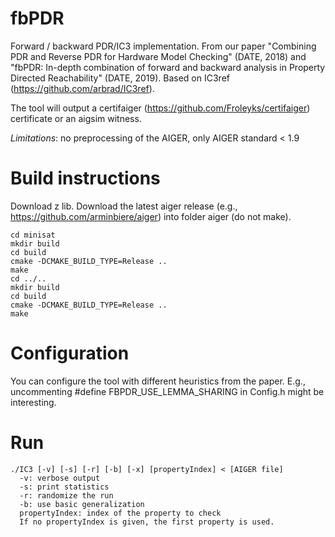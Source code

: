 # fbPDR

Forward / backward PDR/IC3 implementation. From our paper "Combining PDR and Reverse PDR for Hardware Model Checking" (DATE, 2018) and "fbPDR: In-depth combination of forward and backward analysis in Property Directed Reachability" (DATE, 2019).
Based on IC3ref (https://github.com/arbrad/IC3ref).

The tool will output a certifaiger (https://github.com/Froleyks/certifaiger)  certificate or an aigsim witness.

*Limitations*: no preprocessing of the AIGER, only AIGER standard < 1.9

# Build instructions

Download z lib.
Download the latest aiger release (e.g., https://github.com/arminbiere/aiger)
into folder aiger (do not make).

    cd minisat
    mkdir build
    cd build
    cmake -DCMAKE_BUILD_TYPE=Release ..  
    make
    cd ../..
    mkdir build
    cd build
    cmake -DCMAKE_BUILD_TYPE=Release ..  
    make

# Configuration

You can configure the tool with different heuristics from the paper.
E.g., uncommenting #define FBPDR_USE_LEMMA_SHARING in Config.h might be interesting.

# Run 

    ./IC3 [-v] [-s] [-r] [-b] [-x] [propertyIndex] < [AIGER file]
      -v: verbose output
      -s: print statistics
      -r: randomize the run
      -b: use basic generalization
      propertyIndex: index of the property to check
      If no propertyIndex is given, the first property is used.


